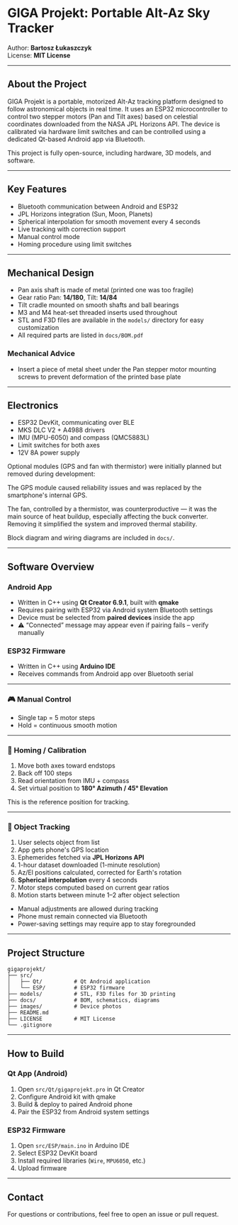 # GIGA Projekt: Portable Alt-Az Sky Tracker

Author: **Bartosz Łukaszczyk**\
License: **MIT License**

---

## About the Project

GIGA Projekt is a portable, motorized Alt-Az tracking platform designed to follow astronomical objects in real time. It uses an ESP32 microcontroller to control two stepper motors (Pan and Tilt axes) based on celestial coordinates downloaded from the NASA JPL Horizons API. The device is calibrated via hardware limit switches and can be controlled using a dedicated Qt-based Android app via Bluetooth.

This project is fully open-source, including hardware, 3D models, and software.

---

## Key Features

- Bluetooth communication between Android and ESP32
- JPL Horizons integration (Sun, Moon, Planets)
- Spherical interpolation for smooth movement every 4 seconds
- Live tracking with correction support
- Manual control mode
- Homing procedure using limit switches

---

## Mechanical Design

- Pan axis shaft is made of metal (printed one was too fragile)
- Gear ratio Pan: **14/180**, Tilt: **14/84**
- Tilt cradle mounted on smooth shafts and ball bearings
- M3 and M4 heat-set threaded inserts used throughout
- STL and F3D files are available in the `models/` directory for easy customization
- All required parts are listed in `docs/BOM.pdf`

### Mechanical Advice

- Insert a piece of metal sheet under the Pan stepper motor mounting screws to prevent deformation of the printed base plate

---

## Electronics

- ESP32 DevKit, communicating over BLE
- MKS DLC V2 + A4988 drivers
- IMU (MPU-6050) and compass (QMC5883L)
- Limit switches for both axes
- 12V 8A power supply

Optional modules (GPS and fan with thermistor) were initially planned but removed during development:

The GPS module caused reliability issues and was replaced by the smartphone's internal GPS.

The fan, controlled by a thermistor, was counterproductive — it was the main source of heat buildup, especially affecting the buck converter. Removing it simplified the system and improved thermal stability.

Block diagram and wiring diagrams are included in `docs/`.

---

## Software Overview

### Android App

- Written in C++ using **Qt Creator 6.9.1**, built with **qmake**
- Requires pairing with ESP32 via Android system Bluetooth settings
- Device must be selected from **paired devices** inside the app
- ⚠️ “Connected” message may appear even if pairing fails – verify manually


### ESP32 Firmware
- Written in C++ using **Arduino IDE**
- Receives commands from Android app over Bluetooth serial

---

### 🎮 Manual Control

- Single tap = 5 motor steps
- Hold = continuous smooth motion

---

### 🧭 Homing / Calibration

1. Move both axes toward endstops
2. Back off 100 steps
3. Read orientation from IMU + compass
4. Set virtual position to **180° Azimuth / 45° Elevation**

This is the reference position for tracking.

---

### 🌌 Object Tracking

1. User selects object from list
2. App gets phone's GPS location
3. Ephemerides fetched via **JPL Horizons API**
4. 1-hour dataset downloaded (1-minute resolution)
5. Az/El positions calculated, corrected for Earth's rotation
6. **Spherical interpolation** every 4 seconds
7. Motor steps computed based on current gear ratios
8. Motion starts between minute 1–2 after object selection

- Manual adjustments are allowed during tracking
- Phone must remain connected via Bluetooth
- Power-saving settings may require app to stay foregrounded

---

## Project Structure

```
gigaprojekt/
├── src/
│   ├── Qt/          # Qt Android application
│   └── ESP/         # ESP32 firmware
├── models/          # STL, F3D files for 3D printing
├── docs/            # BOM, schematics, diagrams
├── images/          # Device photos
├── README.md
├── LICENSE          # MIT License
└── .gitignore
```

---

## How to Build

### Qt App (Android)

1. Open `src/Qt/gigaprojekt.pro` in Qt Creator
2. Configure Android kit with qmake
3. Build & deploy to paired Android phone
4. Pair the ESP32 from Android system settings

### ESP32 Firmware

1. Open `src/ESP/main.ino` in Arduino IDE
2. Select ESP32 DevKit board
3. Install required libraries (`Wire`, `MPU6050`, etc.)
4. Upload firmware

---

## Contact

For questions or contributions, feel free to open an issue or pull request.

